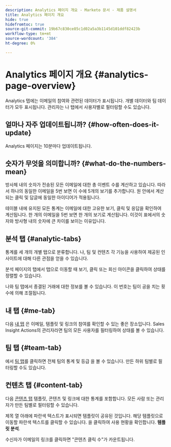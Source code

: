 ```yaml
---
description: Analytics 페이지 개요 - Marketo 문서 - 제품 설명서
title: Analytics 페이지 개요
hide: true
hidefromtoc: true
source-git-commit: 19b67c830ce85c1d02a5a3b1145d101ddf82423b
workflow-type: tm+mt
source-wordcount: '384'
ht-degree: 0%

---
```


# Analytics 페이지 개요 {#analytics-page-overview}

Analytics 탭에는 이메일의 참여와 관련된 데이터가 표시됩니다. 개별 데이터와 팀 데이터가 모두 표시됩니다. 관리자는 나 탭에서 사용자별로 필터링할 수도 있습니다.

## 얼마나 자주 업데이트됩니까? {#how-often-does-it-update}

Analytics 페이지는 10분마다 업데이트됩니다.

## 숫자가 무엇을 의미합니까? {#what-do-the-numbers-mean}

방사체 내의 숫자가 전송된 모든 이메일에 대한 총 이벤트 수를 계산하고 있습니다. 따라서 하나의 동일한 이메일을 5번 보면 이 수에 5개의 보기를 추가합니다. 원 안에서 계산되는 클릭 및 답글에 동일한 아이디어가 적용됩니다.

테이블 내에 유지된 모든 통계는 이메일에 대한 고유한 보기, 클릭 및 응답을 확인하여 계산됩니다. 한 개의 이메일을 5번 보면 한 개의 보기로 계산됩니다. 이것이 표에서의 숫자와 방사형 내의 숫자에 큰 차이를 보이는 이유입니다.

## 분석 탭 {#analytic-tabs}

통계를 세 개의 개별 탭으로 분류합니다. 나, 팀 및 컨텐츠 각 기능을 사용하여 제공된 인사이트에 대해 다른 관점을 얻을 수 있습니다.

분석 페이지의 탭에서 탭으로 이동할 때 보기, 클릭 또는 회신 아이콘을 클릭하여 상태를 정렬할 수 있습니다.

나와 팀 탭에서 종결된 거래에 대한 정보를 볼 수 있습니다. 이 번호는 팀이 공을 치는 횟수에 의해 조절됩니다.

## 내 탭 {#me-tab}

다음 [내 탭](/help/marketo/product-docs/marketo-sales-insight/actions/analytics/understanding-the-me-tab.md) 은 이메일, 템플릿 및 링크의 참여를 확인할 수 있는 좋은 장소입니다. Sales Insight Actions의 관리자라면 팀의 모든 사용자를 필터링하여 상태를 볼 수 있습니다.

## 팀 탭 {#team-tab}

에서 [팀 탭](/help/marketo/product-docs/marketo-sales-insight/actions/analytics/understanding-the-team-tab.md)를 클릭하면 전체 팀의 통계 및 등급 을 볼 수 있습니다. 만든 하위 팀별로 필터링할 수도 있습니다.

## 컨텐츠 탭 {#content-tab}

다음 [콘텐츠 탭](/help/marketo/product-docs/marketo-sales-insight/actions/analytics/understanding-the-content-tab.md) 템플릿, 콘텐츠 및 링크에 대한 통계를 포함합니다. 모든 사람 또는 관리자가 만든 팀별로 필터링할 수 있습니다.

제목 열 아래에 파란색 텍스트가 표시되면 템플릿이 공유된 것입니다. 해당 템플릿으로 이동할 파란색 텍스트를 클릭할 수 있습니다. 을 클릭하여 사용 현황을 확인합니다. **템플릿 분석**.

수신자가 이메일의 링크를 클릭하면 &quot;콘텐츠 클릭 수&quot;가 카운트됩니다.
